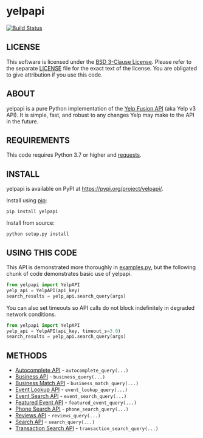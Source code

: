 # yelpapi

[![Build Status](https://app.travis-ci.com/lanl/yelpapi.svg?branch=master)](https://app.travis-ci.com/lanl/yelpapi)

## LICENSE
This software is licensed under the [BSD 3-Clause License](http://opensource.org/licenses/BSD-3-Clause). Please refer to the separate [LICENSE](LICENSE) file for the exact text of the license. You are obligated to give attribution if you use this code.

## ABOUT
yelpapi is a pure Python implementation of the [Yelp Fusion API](https://www.yelp.com/developers/documentation/v3/get_started) (aka Yelp v3 API). It is simple, fast, and robust to any changes Yelp may make to the API in the future.

## REQUIREMENTS
This code requires Python 3.7 or higher and [requests](https://github.com/requests/requests).

## INSTALL
yelpapi is available on PyPI at https://pypi.org/project/yelpapi/.

Install using [pip](http://www.pip-installer.org/):

    pip install yelpapi

Install from source:

    python setup.py install

## USING THIS CODE
This API is demonstrated more thoroughly in [examples.py](examples/examples.py), but the following chunk of code demonstrates basic use of yelpapi. 

```python
from yelpapi import YelpAPI
yelp_api = YelpAPI(api_key)
search_results = yelp_api.search_query(args)
```

You can also set timeouts so API calls do not block indefinitely in degraded network
conditions.

```python
from yelpapi import YelpAPI
yelp_api = YelpAPI(api_key, timeout_s=3.0)
search_results = yelp_api.search_query(args)
```

## METHODS
* [Autocomplete API](https://www.yelp.com/developers/documentation/v3/autocomplete) - `autocomplete_query(...)`
* [Business API](https://www.yelp.com/developers/documentation/v3/business) - `business_query(...)`
* [Business Match API](https://www.yelp.com/developers/documentation/v3/business_match) - `business_match_query(...)`
* [Event Lookup API](https://www.yelp.com/developers/documentation/v3/event) - `event_lookup_query(...)`
* [Event Search API](https://www.yelp.com/developers/documentation/v3/event_search) - `event_search_query(...)`
* [Featured Event API](https://www.yelp.com/developers/documentation/v3/featured_event) - `featured_event_query(...)`
* [Phone Search API](https://www.yelp.com/developers/documentation/v3/business_search_phone) - `phone_search_query(...)`
* [Reviews API](https://www.yelp.com/developers/documentation/v3/business_reviews) - `reviews_query(...)`
* [Search API](https://www.yelp.com/developers/documentation/v3/business_search) - `search_query(...)`
* [Transaction Search API](https://www.yelp.com/developers/documentation/v3/transactions_search) - `transaction_search_query(...)`
